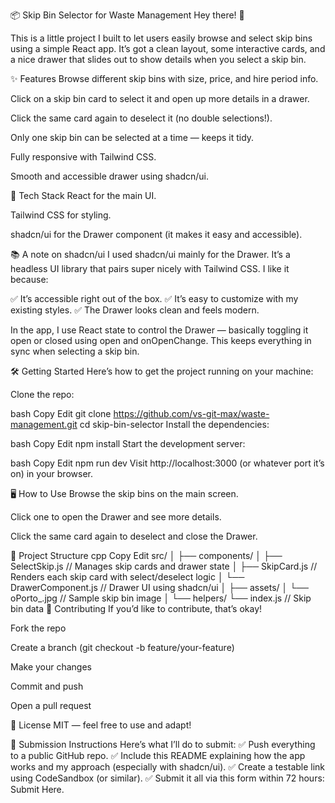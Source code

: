 📦 Skip Bin Selector for Waste Management
Hey there! 👋

This is a little project I built to let users easily browse and select skip bins using a simple React app. It’s got a clean layout, some interactive cards, and a nice drawer that slides out to show details when you select a skip bin.

✨ Features
Browse different skip bins with size, price, and hire period info.

Click on a skip bin card to select it and open up more details in a drawer.

Click the same card again to deselect it (no double selections!).

Only one skip bin can be selected at a time — keeps it tidy.

Fully responsive with Tailwind CSS.

Smooth and accessible drawer using shadcn/ui.

🚀 Tech Stack
React for the main UI.

Tailwind CSS for styling.

shadcn/ui for the Drawer component (it makes it easy and accessible).

📚 A note on shadcn/ui
I used shadcn/ui mainly for the Drawer. It’s a headless UI library that pairs super nicely with Tailwind CSS. I like it because:

✅ It’s accessible right out of the box.
✅ It’s easy to customize with my existing styles.
✅ The Drawer looks clean and feels modern.

In the app, I use React state to control the Drawer — basically toggling it open or closed using open and onOpenChange. This keeps everything in sync when selecting a skip bin.

🛠️ Getting Started
Here’s how to get the project running on your machine:

Clone the repo:

bash
Copy
Edit
git clone https://github.com/vs-git-max/waste-management.git
cd skip-bin-selector
Install the dependencies:

bash
Copy
Edit
npm install
Start the development server:

bash
Copy
Edit
npm run dev
Visit http://localhost:3000 (or whatever port it’s on) in your browser.

🖥️ How to Use
Browse the skip bins on the main screen.

Click one to open the Drawer and see more details.

Click the same card again to deselect and close the Drawer.

📂 Project Structure
cpp
Copy
Edit
src/
│
├── components/
│ ├── SelectSkip.js // Manages skip cards and drawer state
│ ├── SkipCard.js // Renders each skip card with select/deselect logic
│ └── DrawerComponent.js // Drawer UI using shadcn/ui
│
├── assets/
│ └── oPorto\_.jpg // Sample skip bin image
│
└── helpers/
└── index.js // Skip bin data
🤝 Contributing
If you’d like to contribute, that’s okay!

Fork the repo

Create a branch (git checkout -b feature/your-feature)

Make your changes

Commit and push

Open a pull request

📄 License
MIT — feel free to use and adapt!

📝 Submission Instructions
Here’s what I’ll do to submit:
✅ Push everything to a public GitHub repo.
✅ Include this README explaining how the app works and my approach (especially with shadcn/ui).
✅ Create a testable link using CodeSandbox (or similar).
✅ Submit it all via this form within 72 hours: Submit Here.
